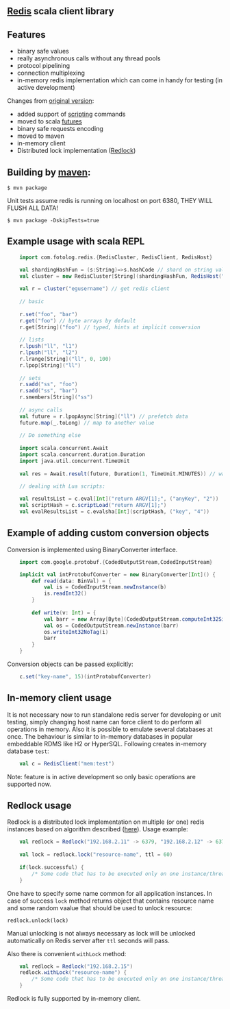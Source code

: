 ## [Redis](http://redis.io) scala client library

## Features

* binary safe values
* really asynchronous calls without any thread pools
* protocol pipelining
* connection multiplexing
* in-memory redis implementation which can come in handy for testing (in active development)

Changes from [original version](https://github.com/andreyk0/redis-client-scala-netty):
* added support of [scripting](http://redis.io/commands#scripting) commands
* moved to scala [futures](http://docs.scala-lang.org/overviews/core/futures.html)
* binary safe requests encoding
* moved to maven
* in-memory client
* Distributed lock implementation ([Redlock](http://redis.io/topics/distlock))

## Building by [maven](http://maven.apache.org/):
    $ mvn package

Unit tests assume redis is running on localhost on port 6380, THEY WILL FLUSH ALL DATA!

    $ mvn package -DskipTests=true

## Example usage with scala REPL

```scala
    import com.fotolog.redis.{RedisCluster, RedisClient, RedisHost}

    val shardingHashFun = (s:String)=>s.hashCode // shard on string values
    val cluster = new RedisCluster[String](shardingHashFun, RedisHost("localhost", 6379) /*, more redis hosts */)
    
    val r = cluster("egusername") // get redis client
    
    // basic
    
    r.set("foo", "bar")
    r.get("foo") // byte arrays by default
    r.get[String]("foo") // typed, hints at implicit conversion
    
    // lists
    r.lpush("ll", "l1")
    r.lpush("ll", "l2")
    r.lrange[String]("ll", 0, 100)
    r.lpop[String]("ll")
    
    // sets
    r.sadd("ss", "foo")
    r.sadd("ss", "bar")
    r.smembers[String]("ss")
    
    // async calls
    val future = r.lpopAsync[String]("ll") // prefetch data
    future.map(_.toLong) // map to another value
    
    // Do something else 
    
    import scala.concurrent.Await
    import scala.concurrent.duration.Duration
    import java.util.concurrent.TimeUnit
    
    val res = Await.result(future, Duration(1, TimeUnit.MINUTES)) // wait for result for 1 min.

    // dealing with Lua scripts:
    
    val resultsList = c.eval[Int]("return ARGV[1];", ("anyKey", "2"))
    val scriptHash = c.scriptLoad("return ARGV[1];")
    val evalResultsList = c.evalsha[Int](scriptHash, ("key", "4"))
```

## Example of adding custom conversion objects
 
 Conversion is implemented using BinaryConverter interface.
```scala
    import com.google.protobuf.{CodedOutputStream,CodedInputStream}

    implicit val intProtobufConverter = new BinaryConverter[Int]() {
        def read(data: BinVal) = {
            val is = CodedInputStream.newInstance(b)
            is.readInt32()    
        }
        
        def write(v: Int) = {
            val barr = new Array[Byte](CodedOutputStream.computeInt32SizeNoTag(i))
            val os = CodedOutputStream.newInstance(barr)
            os.writeInt32NoTag(i)
            barr
        }
    }
```

Conversion objects can be passed explicitly:
```scala 
    c.set("key-name", 15)(intProtobufConverter)
```    
 
## In-memory client usage

It is not necessary now to run standalone redis server for developing or unit testing, simply changing host name can force
client to do perform all operations in memory. Also it is possible to emulate several databases at once. The behaviour is
similar to in-memory databases in popular embeddable RDMS like H2 or HyperSQL. Following creates in-memory database `test`:

```scala
    val c = RedisClient("mem:test")
```

Note: feature is in active development so only basic operations are supported now.

## Redlock usage
Redlock is a distributed lock implementation on multiple (or one) redis instances based on algorithm described  ([here](http://redis.io/topics/distlock)).
Usage example:
```scala
    val redlock = Redlock("192.168.2.11" -> 6379, "192.168.2.12" -> 6379, "192.168.2.13" -> 6379)
    
    val lock = redlock.lock("resource-name", ttl = 60)
    
    if(lock.successful) {
        /* Some code that has to be executed only on one instance/thread. */
    }
```

One have to specify some name common for all application instances. In case of success `lock` method returns object that contains resource name and some random vaalue that should be used to unlock resource:

    redlock.unlock(lock)

Manual unlocking is not always necessary as lock will be unlocked automatically on Redis server after `ttl` seconds will pass.

Also there is convenient `withLock` method:

```scala
    val redlock = Redlock("192.168.2.15")
    redlock.withLock("resource-name") {
        /* Some code that has to be executed only on one instance/thread. */
    }
```

Redlock is fully supported by in-memory client.
